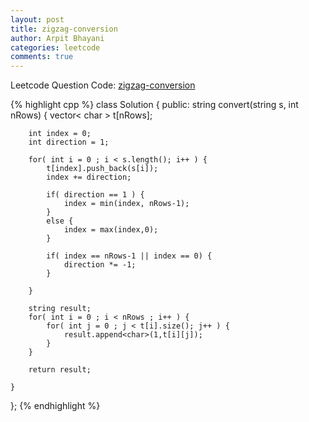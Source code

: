 ```yaml
---
layout: post
title: zigzag-conversion
author: Arpit Bhayani
categories: leetcode
comments: true
---
```


Leetcode Question Code: [zigzag-conversion](https://leetcode.com/problems/zigzag-conversion/)

{% highlight cpp %}
class Solution {
public:
    string convert(string s, int nRows) {
        vector< char > t[nRows];
        
        int index = 0;
        int direction = 1;
        
        for( int i = 0 ; i < s.length(); i++ ) {
            t[index].push_back(s[i]);
            index += direction;
            
            if( direction == 1 ) {
                index = min(index, nRows-1);
            }
            else {
                index = max(index,0);
            }
            
            if( index == nRows-1 || index == 0) {
                direction *= -1;
            }
            
        }
        
        string result;
        for( int i = 0 ; i < nRows ; i++ ) {
            for( int j = 0 ; j < t[i].size(); j++ ) {
                result.append<char>(1,t[i][j]);
            }
        }
        
        return result;
        
    }
};
{% endhighlight %}